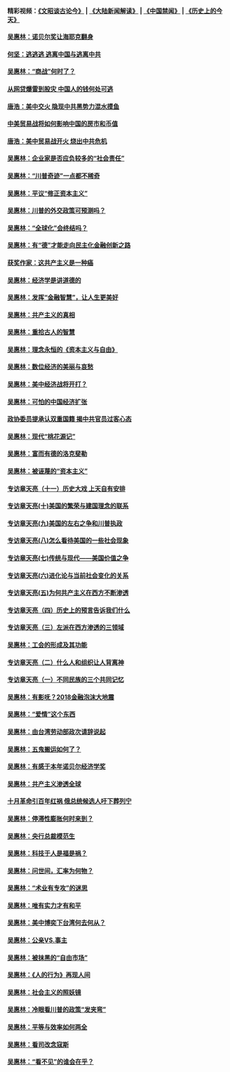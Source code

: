 #### 精彩视频：[《文昭谈古论今》](https://github.com/gfw-breaker/wenzhao/blob/master/README.md?t=12252130) | [《大陆新闻解读》](https://github.com/gfw-breaker/ntdtv-comedy/blob/master/README.md?t=12252130) | [《中国禁闻》](https://github.com/gfw-breaker/ntdtv-news/blob/master/README.md?t=12252130) | [《历史上的今天》](https://github.com/gfw-breaker/today-in-history/blob/master/README.md?t=12252130) 

#### [吴惠林：诺贝尔奖让海耶克翻身](../pages/nsc423/n10890049.md?t=12252130) 

#### [何坚：逃逃逃 逃离中国与逃离中共](../pages/nsc423/n10592891.md?t=12252130) 

#### [吴惠林：“商战”何时了？](../pages/nsc423/n10573558.md?t=12252130) 

#### [从网贷爆雷到股灾 中国人的钱何处可逃](../pages/nsc423/n10572800.md?t=12252130) 

#### [唐浩：美中交火 隐现中共黑势力混水摸鱼](../pages/nsc423/n10544040.md?t=12252130) 

#### [中美贸易战将如何影响中国的房市和币值](../pages/nsc423/n10543697.md?t=12252130) 

#### [唐浩：美中贸易战开火 烧出中共危机](../pages/nsc423/n10540126.md?t=12252130) 

#### [吴惠林：企业家是否应负较多的“社会责任”](../pages/nsc423/n10535022.md?t=12252130) 

#### [吴惠林：“川普奇迹”一点都不稀奇](../pages/nsc423/n10512808.md?t=12252130) 

#### [吴惠林：平议“修正资本主义”](../pages/nsc423/n10495724.md?t=12252130) 

#### [吴惠林：川普的外交政策可预测吗？](../pages/nsc423/n10462387.md?t=12252130) 

#### [吴惠林：“全球化”会终结吗？](../pages/nsc423/n10452838.md?t=12252130) 

#### [吴惠林：有“德”才能走向民主化金融创新之路](../pages/nsc423/n10432292.md?t=12252130) 

#### [获奖作家：这共产主义是一种癌](../pages/nsc423/n10431541.md?t=12252130) 

#### [吴惠林：经济学是讲道德的](../pages/nsc423/n10398014.md?t=12252130) 

#### [吴惠林：发挥“金融智慧”，让人生更美好](../pages/nsc423/n10375019.md?t=12252130) 

#### [吴惠林：共产主义的真相](../pages/nsc423/n10351394.md?t=12252130) 

#### [吴惠林：重拾古人的智慧](../pages/nsc423/n10337691.md?t=12252130) 

#### [吴惠林：理念永恒的《资本主义与自由》](../pages/nsc423/n10316274.md?t=12252130) 

#### [吴惠林：数位经济的美丽与哀愁](../pages/nsc423/n10292946.md?t=12252130) 

#### [吴惠林：美中经济战将开打？](../pages/nsc423/n10258825.md?t=12252130) 

#### [吴惠林：可怕的中国经济扩张](../pages/nsc423/n10219147.md?t=12252130) 

#### [政协委员提承认双重国籍 揭中共官员过客心态](../pages/nsc423/n10208809.md?t=12252130) 

#### [吴惠林：现代“桃花源记”](../pages/nsc423/n10185234.md?t=12252130) 

#### [吴惠林：富而有德的洛克斐勒](../pages/nsc423/n10142264.md?t=12252130) 

#### [吴惠林：被诬蔑的“资本主义”](../pages/nsc423/n10124816.md?t=12252130) 

#### [专访章天亮（十一）历史大戏 上天自有安排](../pages/nsc423/n10094905.md?t=12252130) 

#### [专访章天亮(十)美国的繁荣与建国理念的联系](../pages/nsc423/n10094899.md?t=12252130) 

#### [专访章天亮(九)美国的左右之争和川普执政](../pages/nsc423/n10094889.md?t=12252130) 

#### [专访章天亮(八)怎么看待美国的一些社会现象](../pages/nsc423/n10094857.md?t=12252130) 

#### [专访章天亮(七)传统与现代——美国价值之争](../pages/nsc423/n10093140.md?t=12252130) 

#### [专访章天亮(六)进化论与当前社会变化的关系](../pages/nsc423/n10092036.md?t=12252130) 

#### [专访章天亮(五)为何共产主义在西方不断渗透](../pages/nsc423/n10083620.md?t=12252130) 

#### [专访章天亮（四）历史上的预言告诉我们什么](../pages/nsc423/n10083606.md?t=12252130) 

#### [专访章天亮（三）左派在西方渗透的三领域](../pages/nsc423/n10081115.md?t=12252130) 

#### [吴惠林：工会的形成及其功能](../pages/nsc423/n10080633.md?t=12252130) 

#### [专访章天亮（二）什么人和组织让人背离神](../pages/nsc423/n10076637.md?t=12252130) 

#### [专访章天亮（一）不同民族的三个共同记忆](../pages/nsc423/n10074188.md?t=12252130) 

#### [吴惠林：有影呒？2018金融泡沫大地震](../pages/nsc423/n10040534.md?t=12252130) 

#### [吴惠林：“爱情”这个东西](../pages/nsc423/n10019423.md?t=12252130) 

#### [吴惠林：由台湾劳动部政次请辞说起](../pages/nsc423/n9979679.md?t=12252130) 

#### [吴惠林：五鬼搬运如何了？](../pages/nsc423/n9925338.md?t=12252130) 

#### [吴惠林：有感于本年诺贝尔经济学奖](../pages/nsc423/n9871883.md?t=12252130) 

#### [吴惠林：共产主义渗透全球](../pages/nsc423/n9812748.md?t=12252130) 

#### [十月革命引百年红祸 俄总统候选人吁下葬列宁](../pages/nsc423/n9810182.md?t=12252130) 

#### [吴惠林：停滞性膨胀何时来到？](../pages/nsc423/n9764136.md?t=12252130) 

#### [吴惠林：央行总裁模范生](../pages/nsc423/n9728134.md?t=12252130) 

#### [吴惠林：科技于人是福是祸？](../pages/nsc423/n9672982.md?t=12252130) 

#### [吴惠林：问世间，汇率为何物？](../pages/nsc423/n9621788.md?t=12252130) 

#### [吴惠林：“术业有专攻”的迷思](../pages/nsc423/n9580363.md?t=12252130) 

#### [吴惠林：唯有实力才有和平](../pages/nsc423/n9529599.md?t=12252130) 

#### [吴惠林：美中博奕下台湾何去何从？](../pages/nsc423/n9483598.md?t=12252130) 

#### [吴惠林：公亲VS.事主](../pages/nsc423/n9425637.md?t=12252130) 

#### [吴惠林：被抹黑的“自由市场”](../pages/nsc423/n9351545.md?t=12252130) 

#### [吴惠林：《人的行为》再现人间](../pages/nsc423/n9296339.md?t=12252130) 

#### [吴惠林：社会主义的照妖镜](../pages/nsc423/n9243460.md?t=12252130) 

#### [吴惠林：冷眼看川普的政策“发夹弯”](../pages/nsc423/n9120684.md?t=12252130) 

#### [吴惠林：平等与效率如何两全](../pages/nsc423/n9075430.md?t=12252130) 

#### [吴惠林：看司改念寇斯](../pages/nsc423/n9024915.md?t=12252130) 

#### [吴惠林：“看不见”的谁会在乎？](../pages/nsc423/n8977488.md?t=12252130) 

